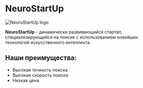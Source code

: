 # NeuroStartUp
![NeuroStartUp logo](https://camo.githubusercontent.com/79ee96a8b8fa098c44d1ca302006f24d008408a1c22fc13260437214d705a23d/68747470733a2f2f6e65746f6c6f67792d636f64652e6769746875622e696f2f6769742d686f6d65776f726b732f696e74726f64756374696f6e2f6173736574732f6c6f676f2e706e67)

**NeuroStartUp** - динамически развивающийся стартап, специализирующийся на поиске с использованием новейших технологий искусственного интеллекта.
 
## Наши преимущества:
* Высокая точность поиска
* Высокая скорость поиска
* Низкая цена
